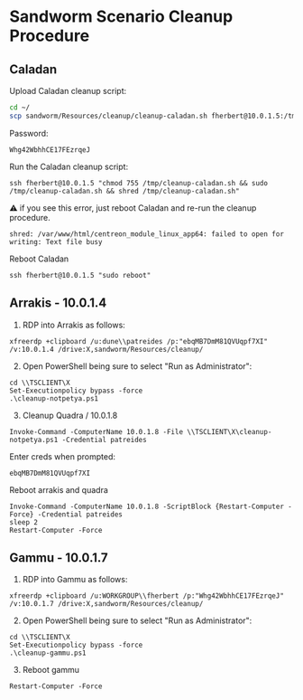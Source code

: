 # Sandworm Scenario Cleanup Procedure

## Caladan

Upload Caladan cleanup script:

```bash
cd ~/
scp sandworm/Resources/cleanup/cleanup-caladan.sh fherbert@10.0.1.5:/tmp/cleanup-caladan.sh
```

Password:

`Whg42WbhhCE17FEzrqeJ`

Run the Caladan cleanup script:

```
ssh fherbert@10.0.1.5 "chmod 755 /tmp/cleanup-caladan.sh && sudo /tmp/cleanup-caladan.sh && shred /tmp/cleanup-caladan.sh"
```

:warning: if you see this error, just reboot Caladan and re-run the cleanup procedure.

`shred: /var/www/html/centreon_module_linux_app64: failed to open for writing: Text file busy`

Reboot Caladan

```
ssh fherbert@10.0.1.5 "sudo reboot"
```

## Arrakis - 10.0.1.4

1. RDP into Arrakis as follows:

```
xfreerdp +clipboard /u:dune\\patreides /p:"ebqMB7DmM81QVUqpf7XI" /v:10.0.1.4 /drive:X,sandworm/Resources/cleanup/
```

2. Open PowerShell being sure to select "Run as Administrator":

```
cd \\TSCLIENT\X
Set-Executionpolicy bypass -force
.\cleanup-notpetya.ps1
```

3. Cleanup Quadra / 10.0.1.8

```
Invoke-Command -ComputerName 10.0.1.8 -File \\TSCLIENT\X\cleanup-notpetya.ps1 -Credential patreides
```

Enter creds when prompted:

`ebqMB7DmM81QVUqpf7XI`

Reboot arrakis and quadra

```
Invoke-Command -ComputerName 10.0.1.8 -ScriptBlock {Restart-Computer -Force} -Credential patreides
sleep 2
Restart-Computer -Force
```

## Gammu - 10.0.1.7

1. RDP into Gammu as follows:

```
xfreerdp +clipboard /u:WORKGROUP\\fherbert /p:"Whg42WbhhCE17FEzrqeJ" /v:10.0.1.7 /drive:X,sandworm/Resources/cleanup/
```

2. Open PowerShell being sure to select "Run as Administrator":

```
cd \\TSCLIENT\X
Set-Executionpolicy bypass -force
.\cleanup-gammu.ps1
```

3. Reboot gammu

```
Restart-Computer -Force
```